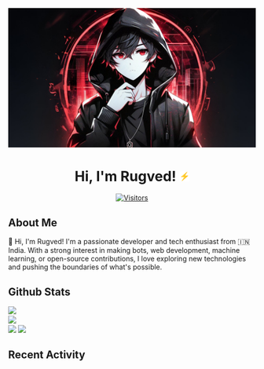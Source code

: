 <div align="center">
<img src="https://github.com/rugveddanej/rugveddanej/blob/main/assets/images/avatar_landscape.jpg">
  
# Hi, I'm Rugved! <img src="https://github.com/rugveddanej/rugveddanej/blob/main/assets/gif/bolt.gif" width="20px">

[![Visitors](https://api.visitorbadge.io/api/visitors?path=https%3A%2F%2Fgithub.com%2Frugveddanej&label=VIEWS&labelColor=%23000000&countColor=%23fe3d58)](https://visitorbadge.io/status?path=https%3A%2F%2Fgithub.com%2Frugveddanej)
</div>

## About Me
👋 Hi, I'm Rugved! I'm a passionate developer and tech enthusiast from 🇮🇳 India. With a strong interest in making bots, web development, machine learning, or open-source contributions, I love exploring new technologies and pushing the boundaries of what's possible. 

## Github Stats
![](https://github-readme-stats.vercel.app/api?username=rugveddanej&title_color=fff&icon_color=cf9fff&text_color=9f9f9f&bg_color=151515&hide_border=false&include_all_commits=false&count_private=false)<br/>
![](https://github-readme-streak-stats.herokuapp.com/?user=rugveddanej&theme=dark&fire=dc143c&ring=dc143c&currStreakLabel=dc143c&hide_border=false)<br/>
![](https://github-readme-stats.vercel.app/api/top-langs/?username=rugveddanej&title_color=fff&icon_color=cf9fff&text_color=9f9f9f&bg_color=151515&hide_border=false&include_all_commits=false&count_private=false&layout=compact)
![](https://github-contributor-stats.vercel.app/api?username=rugveddanej&limit=5&title_color=fff&icon_color=dc143c&text_color=9f9f9f&bg_color=151515&combine_all_yearly_contributions=true)

## Recent Activity
<!--START_SECTION:activity-->
<!--END_SECTION:activity-->
